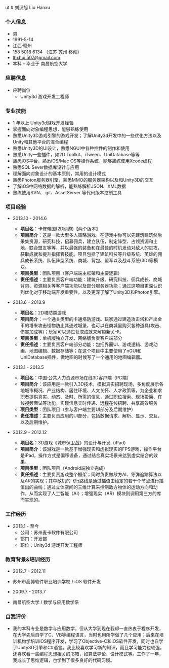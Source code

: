 ut # 刘汉旭 Liu Hanxu

### 个人信息

- 男
- 1991-5-14
- 江西·赣州
- 158 5018 6134  （江苏·苏州 移动）
- lhxhui.507@gmail.com
- 本科 - 毕业于 南昌航空大学

### 应聘信息

- 应聘岗位
	* Unity3d 游戏开发工程师


### 专业技能

- 1 年以上 Unity3d游戏开发经验
- 掌握面向对象编程思想，能够熟练使用
- 熟悉Unity3D游戏引擎的游戏开发；了解Unity3d开发中的一些优化方法以及Unity和其他平台的混合编程
- 熟悉Unity3D的UI设计，熟悉NGUI中各种控件的制作和使用
- 熟悉Unity一些插件，如2D Toolkit、iTween、UniDatabase等等
- 熟悉iOS平台，熟悉iOS/Mac OS等操作系统，能够熟练使用Xcode编程
- 熟悉SQL Sever数据库设计与应用
- 理解面向对象设计的基本原则，常用的设计模式
- 熟悉Photon服务器引擎，熟悉MMO的服务器架构以及和Unity3D的交互
- 了解iOS中网络数据的解析，能熟练解析JSON、XML数据
- 熟练使用SVN、 git、AssetServer 等代码版本控制工具

### 项目经验

-  2013.10 - 2014.6
 	* **项目名**：卡修帝国(2D网游)【两个版本】
 	* **项目简介**：这是一款大型多人策略游戏。在游戏中你可以先建筑建筑然后采集资源，研究科技，招募佣兵，建立队伍，制定阵型、占领资源和土地，联合盟友等等，并以最强的装备和在最佳的时机发动对敌人的进攻，获取成就和提升指挥官技能。项目包括了建筑科技等升级系统、英雄的佣兵成长系统、队伍阵型系统、商城、背包、盟军以及战斗系统(3D)等模块。
 	* **项目类型**：团队项目（客户端端主框架和主要逻辑）
 	* **责任描述**：主要负责客户端功能：建筑升级、研究科技、佣兵成长、商城背包、资源相关等客户端功能以及部分服务器功能；通过这项目更深认识到优化对于移动端开发重要性，以及更深了解了Unity3D和Photon引擎。
- 2013.6 - 2013.9
 	* **项目名**：2D塔防类游戏
 	* **项目简介**：一个通关类型的卡通塔防游戏。玩家通过建造攻击塔和产出金币的塔来攻击怪物防止其通过城堡，也可以在商城里购买各种道具(攻击、伤害加成等)；玩家可以通过获取成就来解锁新关卡。
 	* **项目类型**：单机版独立开发，网络版负责客户端部分
 	* **责任描述**：主要负责客户端部分功能：包括界面UI、游戏逻辑、游戏动画、地图编辑、数据存储等；在这个项目中主要使用了nGUI和UniDatabase插件，做地图的时候写了一个通用的地图编辑器。
- 2013.1 - 2013.5
 	* **项目名**：中国·公共人力资源市场在线3D客户端（PC端）
 	* **项目简介**：该应用是一款引入3D技术，模拟真实招聘现场，多角度展示各地城市概况、产业结构、居住环境、人文关怀、人才政策等，为企业和求职者提供真实、动态、及时、所需的信息，通过职位搜索、现场投简、在线视频面试等功能，实现信息实时传递、远程在线招聘、共享高效服务
 	* **项目类型**：团队项目（参与客户端主要UI部分及后期维护）
 	* **责任描述**：主要负责应用的UI部分，包括数据请求、解析、显示、交互，以及后期维护。

- 2012.9 - 2012.12
 	* **项目名**：3D游戏《城市保卫战》的设计与开发（iPad）
 	* **项目简介**：该游戏是一款基于增强现实和虚拟现实的FPS游戏，操作平台是iPad，操作方式是偏移设备，通过结合真实场景来达到虚实结合的效果。
 	* **项目类型**：团队项目（Android端独立完成）
 	* **责任描述**：主要负责游戏整个框架；同时负责做敌方AI、导弹追踪算法以及AR的实现；其中敌机的飞行路线是通过插值由给定的若干个节点进行插值出的曲线；通过立体空间的三维计算来控制敌方物体的运动方向和动作，从而实现了人工智能（AI）；增强现实（AR）模块则调用第三方的库而实现的。

### 工作经历


- 2013.1 - 至今
	- 公司：苏州麦卡软件有限公司
	- 部门：开发部
	- 职位：Unity3d 游戏开发工程师

### 教育背景&培训经历

- 2012.7 - 2012.11
 * 苏州市高博软件职业培训学校 / iOS 软件开发
- 2009.7 - 2013.7
 * 南昌航空大学 / 数学与应用数学系 

### 自我评价
- 我的本科专业是数学与应用数学，但从大学到现在我却一直热衷于程序开发，在大学先后自学了C、VB等编程语言，当时也用所学做了几个应用；后来在培训机构学培训iOS程序开发，学习了Objective-C和iOS软件开发，同时也自学了Unity3D引擎和C#语言。我比较喜欢学习新的知识，而且学习能力也较强，还喜欢看一些编程思想相关的书箱，如算法导论、设计模式等。工作了一年，我成长了思维逻辑，也学到了很多良好的代码习惯。